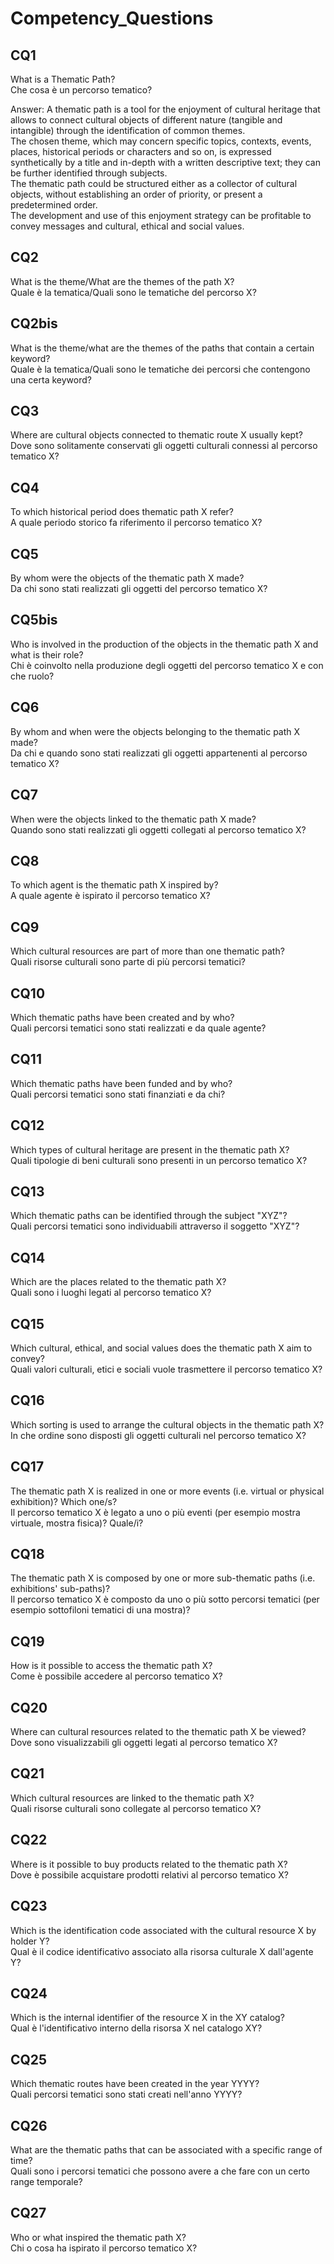 # Competency_Questions  

## CQ1
What is a Thematic Path?  
Che cosa è un percorso tematico?  

Answer: A thematic path is a tool for the enjoyment of cultural heritage that allows to connect cultural objects of different nature (tangible and intangible) through the identification of common themes.  
The chosen theme, which may concern specific topics, contexts, events, places, historical periods or characters and so on, is expressed synthetically by a title and in-depth with a written descriptive text; they can be further identified through subjects.  
The thematic path could be structured either as a collector of cultural objects, without establishing an order of priority, or present a predetermined order.  
The development and use of this enjoyment strategy can be profitable to convey messages and cultural, ethical and social values.  

## CQ2
What is the theme/What are the themes of the path X?  
Quale è la tematica/Quali sono le tematiche del percorso X?  

## CQ2bis
What is the theme/what are the themes of the paths that contain a certain keyword?  
Quale è la tematica/Quali sono le tematiche dei percorsi che contengono una certa keyword?  

## CQ3
Where are cultural objects connected to thematic route X usually kept?  
Dove sono solitamente conservati gli oggetti culturali connessi al percorso tematico X?  

## CQ4
To which historical period does thematic path X refer?  
A quale periodo storico fa riferimento il percorso tematico X?  

## CQ5
By whom were the objects of the thematic path X made?  
Da chi sono stati realizzati gli oggetti del percorso tematico X?  

## CQ5bis
Who is involved in the production of the objects in the thematic path X and what is their role?  
Chi è coinvolto nella produzione degli oggetti del percorso tematico X e con che ruolo?  

## CQ6
By whom and when were the objects belonging to the thematic path X made?  
Da chi e quando sono stati realizzati gli oggetti appartenenti al percorso tematico X?  

## CQ7
When were the objects linked to the thematic path X made?  
Quando sono stati realizzati gli oggetti collegati al percorso tematico X?  

## CQ8
To which agent is the thematic path X inspired by?  
A quale agente è ispirato il percorso tematico X?  

## CQ9
Which cultural resources are part of more than one thematic path?  
Quali risorse culturali sono parte di più percorsi tematici?  

## CQ10
Which thematic paths have been created and by who?  
Quali percorsi tematici sono stati realizzati e da quale agente?  
 

## CQ11
Which thematic paths have been funded and by who?  
Quali percorsi tematici sono stati finanziati e da chi?   

## CQ12
Which types of cultural heritage are present in the thematic path X?  
Quali tipologie di beni culturali sono presenti in un percorso tematico X?  

## CQ13
Which thematic paths can be identified through the subject "XYZ"?  
Quali percorsi tematici sono individuabili attraverso il soggetto "XYZ"?  

## CQ14
Which are the places related to the thematic path X?  
Quali sono i luoghi legati al percorso tematico X?  

## CQ15
Which cultural, ethical, and social values does the thematic path X aim to convey?  
Quali valori culturali, etici e sociali vuole trasmettere il percorso tematico X?  

## CQ16
Which sorting is used to arrange the cultural objects in the thematic path X?  
In che ordine sono disposti gli oggetti culturali nel percorso tematico X?  

## CQ17
The thematic path X is realized in one or more events (i.e. virtual or physical exhibition)? Which one/s?  
Il percorso tematico X è legato a uno o più eventi (per esempio mostra virtuale, mostra fisica)? Quale/i?  

## CQ18
The thematic path X is composed by one or more sub-thematic paths (i.e. exhibitions' sub-paths)?  
Il percorso tematico X è composto da uno o più sotto percorsi tematici (per esempio sottofiloni tematici di una mostra)?  

## CQ19
How is it possible to access the thematic path X?  
Come è possibile accedere al percorso tematico X?  

## CQ20
Where can cultural resources related to the thematic path X be viewed?
Dove sono visualizzabili gli oggetti legati al percorso tematico X?  

## CQ21
Which cultural resources are linked to the thematic path X?  
Quali risorse culturali sono collegate al percorso tematico X?  

## CQ22
Where is it possible to buy products related to the thematic path X?  
Dove è possibile acquistare prodotti relativi al percorso tematico X?  

## CQ23
Which is the identification code associated with the cultural resource X by holder Y?  
Qual è il codice identificativo associato alla risorsa culturale X dall'agente Y?  

## CQ24
Which is the internal identifier of the resource X in the XY catalog?  
Qual è l'identificativo interno della risorsa X nel catalogo XY?  

## CQ25
Which thematic routes have been created in the year YYYY?  
Quali percorsi tematici sono stati creati nell'anno YYYY?  

## CQ26
What are the thematic paths that can be associated with a specific range of time?  
Quali sono i percorsi tematici che possono avere a che fare con un certo range temporale?  

## CQ27
Who or what inspired the thematic path X?  
Chi o cosa ha ispirato il percorso tematico X?  